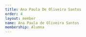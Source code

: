 ```yaml
---
title: Ana Paula De Oliveira Santos
order: 4
layout: member
name: Ana Paula de Oliveira Santos
membership: Alumna
---
```


